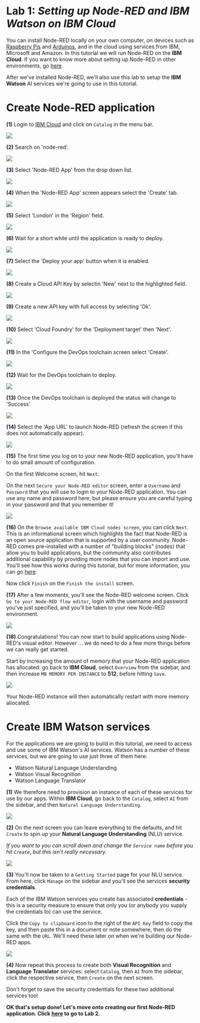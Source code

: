 # **Lab 1:** _Setting up **Node-RED** and **IBM Watson** on IBM Cloud_
You can install Node-RED locally on your own computer, on devices such as [Raspberry Pis](https://www.raspberrypi.org/) and [Arduinos](https://www.arduino.cc/), and in the cloud using services from IBM, Microsoft and Amazon. In this tutorial we will run Node-RED on the **IBM Cloud**. If you want to know more about setting up Node-RED in other environments, go [here](https://nodered.org/docs/getting-started/).

After we've installed Node-RED, we'll also use this lab to setup the **IBM Watson** AI services we're going to use in this tutorial.

# Create Node-RED application
**(1)** Login to [IBM Cloud](https://cloud.ibm.com) and click on `Catalog` in the menu bar.

![](./images/ibmcloud-001.png)

**(2)** Search on 'node-red'.

![](./images/ibmcloud-002.png)

**(3)** Select 'Node-RED App' from the drop down list.

![](./images/ibmcloud-003.png)

**(4)** When the 'Node-RED App' screen appears select the 'Create' tab.

![](./images/ibmcloud-004.png)

**(5)** Select 'London' in the 'Region' field.

![](./images/ibmcloud-005.png)

**(6)** Wait for a short while until the application is ready to deploy.

![](./images/ibmcloud-006.png)

**(7)** Select the 'Deploy your app' button when it is enabled.

![](./images/ibmcloud-007.png)

**(8)** Create a Cloud API Key by selectin 'New' next to the highlighted field.

![](./images/ibmcloud-008.png)

**(9)** Create a new API key with full access by selecting 'Ok'.

![](./images/ibmcloud-009.png)

**(10)** Select 'Cloud Foundry' for the 'Deployment target' then 'Next'.

![](./images/ibmcloud-010.png)

**(11)** In the 'Configure the DevOps toolchain screen select 'Create'.

![](./images/ibmcloud-011.png)

**(12)** Wait for the DevOps toolchain to deploy.

![](./images/ibmcloud-012.png)

**(13)** Once the DevOps toolchain is deployed the status will change to 'Success'.

![](./images/ibmcloud-013.png)

**(14)** Select the 'App URL' to launch Node-RED (refresh the screen if this does not automatically appear).

![](./images/ibmcloud-014.png)

**(15)** The first time you log on to your new Node-RED application, you'll have to do small amount of configuration.

On the first Welcome screen, hit `Next`.

On the next `Secure your Node-RED editor` screen, enter a `Username` and `Password` that you will use to login to your Node-RED application. You can use any name and password here, but please ensure you are careful typing in your password and that you remember it!

![](./images/05-secure.png)

**(16)** On the `Browse available IBM Cloud nodes screen`, you can click `Next`. This is an informational screen which highlights the fact that Node-RED is an open source application that is supported by a user community. Node-RED comes pre-installed with a number of "building blocks" (nodes) that allow you to build applications, but the community also contributes additional capability by providing more nodes that you can import and use. You'll see how this works during this tutorial, but for more information, you can go [here](https://flows.nodered.org/).

Now click `Finish` on the `Finish the install` screen.

**(17)** After a few moments, you'll see the Node-RED welcome screen. Click `Go to your Node-RED flow editor`, login with the username and password you've just specified, and you'll be taken to your new Node-RED environment.

![](./images/07-blanknr.png)

**(18)** Congratulations! You can now start to build applications using Node-RED's visual editor. However ... we do need to do a few more things before we can really get started.

Start by increasing the amount of memory that your Node-RED application has allocated: go back to **IBM Cloud**, select `Overview` from the sidebar, and then increase `MB MEMORY PER INSTANCE` to **512**, before hitting `Save`.

![](./images/08-memory.png)

Your Node-RED instance will then automatically restart with more memory allocated.

# Create IBM Watson services
For the applications we are going to build in this tutorial, we need to access and use some of IBM Watson's AI services. Watson has a number of these services, but we are going to use just three of them here:

- Watson Natural Language Understanding
- Watson Visual Recognition
- Watson Language Translator

**(1)** We therefore need to provision an instance of each of these services for use by our apps. Within **IBM Cloud**, go back to the `Catalog`, select `AI` from the sidebar, and then `Natural Language Understanding`.

![](./images/09-nlu.png)

**(2)** On the next screen you can leave everything to the defaults, and hit `Create` to spin up your **Natural Language Understanding** (NLU) service.

_If you want to you can scroll down and change the `Service name` before you hit `Create`, but this isn't really necessary._

![](./images/10-nlu2.png)

**(3)** You'll now be taken to a `Getting Started` page for your NLU service. From here, click `Manage` on the sidebar and you'll see the services **security credentials**.

Each of the IBM Watson services you create has associated  **credentials** - this is a security measure to ensure that only you (or anybody you supply the credentials to) can use the service.

Click the `Copy to clipboard` icon to the right of the `API Key` field to copy the key, and then paste this in a document or note somewhere, then do the same with the `URL`. We'll need these later on when we're building our Node-RED apps.

![](./images/11-nlucreds.png)

**(4)** Now repeat this process to create both **Visual Recognition** and **Language Translator** services: select `Catalog`, then `AI` from the sidebar, click the respective service, then `Create` on the next screen.

Don't forget to save the security credentials for these two additional services too!

**OK that's setup done! Let's move onto creating our first Node-RED application. Click [here](../2-Hello-World) to go to Lab 2.**
